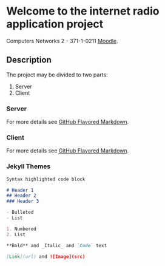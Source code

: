 # Welcome to the internet radio application project
Computers Networks 2 - 371-1-0211
[Moodle](https://moodle2.bgu.ac.il/moodle/course/view.php?id=23418).

## Description

The project may be divided to two parts:
1.	Server
2.	Client

### Server

For more details see [GitHub Flavored Markdown](https://guides.github.com/features/mastering-markdown/).

### Client

For more details see [GitHub Flavored Markdown](https://guides.github.com/features/mastering-markdown/).


### Jekyll Themes




```markdown
Syntax highlighted code block

# Header 1
## Header 2
### Header 3

- Bulleted
- List

1. Numbered
2. List

**Bold** and _Italic_ and `Code` text

[Link](url) and ![Image](src)
```
